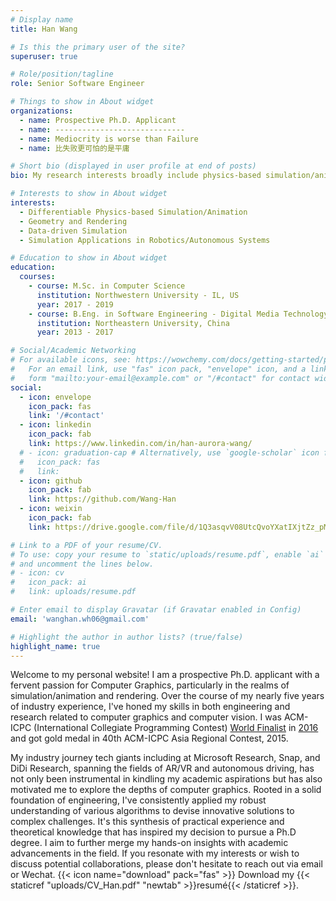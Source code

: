 ```yaml
---
# Display name
title: Han Wang

# Is this the primary user of the site?
superuser: true

# Role/position/tagline
role: Senior Software Engineer

# Things to show in About widget
organizations:
  - name: Prospective Ph.D. Applicant
  - name: -----------------------------
  - name: Mediocrity is worse than Failure
  - name: 比失败更可怕的是平庸

# Short bio (displayed in user profile at end of posts)
bio: My research interests broadly include physics-based simulation/animation, rendering and application of computer graphics.

# Interests to show in About widget
interests:
  - Differentiable Physics-based Simulation/Animation
  - Geometry and Rendering 
  - Data-driven Simulation
  - Simulation Applications in Robotics/Autonomous Systems

# Education to show in About widget
education:
  courses:
    - course: M.Sc. in Computer Science
      institution: Northwestern University - IL, US
      year: 2017 - 2019
    - course: B.Eng. in Software Engineering - Digital Media Technology track
      institution: Northeastern University, China
      year: 2013 - 2017

# Social/Academic Networking
# For available icons, see: https://wowchemy.com/docs/getting-started/page-builder/#icons
#   For an email link, use "fas" icon pack, "envelope" icon, and a link in the
#   form "mailto:your-email@example.com" or "/#contact" for contact widget.
social:
  - icon: envelope
    icon_pack: fas
    link: '/#contact'
  - icon: linkedin
    icon_pack: fab
    link: https://www.linkedin.com/in/han-aurora-wang/
  # - icon: graduation-cap # Alternatively, use `google-scholar` icon from `ai` icon pack
  #   icon_pack: fas
  #   link: 
  - icon: github
    icon_pack: fab
    link: https://github.com/Wang-Han
  - icon: weixin
    icon_pack: fab
    link: https://drive.google.com/file/d/1Q3asqvV08UtcQvoYXatIXjtZz_pMX1Hc/view?usp=sharing

# Link to a PDF of your resume/CV.
# To use: copy your resume to `static/uploads/resume.pdf`, enable `ai` icons in `params.toml`,
# and uncomment the lines below.
# - icon: cv
#   icon_pack: ai
#   link: uploads/resume.pdf

# Enter email to display Gravatar (if Gravatar enabled in Config)
email: 'wanghan.wh06@gmail.com'

# Highlight the author in author lists? (true/false)
highlight_name: true
---
```


Welcome to my personal website! I am a prospective Ph.D. applicant with a fervent passion for Computer Graphics, particularly in the realms of simulation/animation and rendering. Over the course of my nearly five years of industry experience, I've honed my skills in both engineering and research related to computer graphics and computer vision. I was ACM-ICPC (International Collegiate Programming Contest) [World Finalist](https://www.youtube.com/watch?v=2BBCW6bDhyU&t=297s) in [2016](https://drive.google.com/file/d/17pR2xrvc206Avb-9Y6KLRZuTfGP2Mt55/view?usp=sharing) and got gold medal in 40th ACM-ICPC Asia Regional Contest, 2015.


My industry journey tech giants including at Microsoft Research, Snap, and DiDi Research, spanning the fields of AR/VR and autonomous driving, has not only been instrumental in kindling my academic aspirations but has also motivated me to explore the depths of computer graphics. Rooted in a solid foundation of engineering, I've consistently applied my robust understanding of various algorithms to devise innovative solutions to complex challenges. It's this synthesis of practical experience and theoretical knowledge that has inspired my decision to pursue a Ph.D degree. I aim to further merge my hands-on insights with academic advancements in the field. If you resonate with my interests or wish to discuss potential collaborations, please don't hesitate to reach out via email or Wechat.
{{< icon name="download" pack="fas" >}} Download my {{< staticref "uploads/CV_Han.pdf" "newtab" >}}resumé{{< /staticref >}}.
